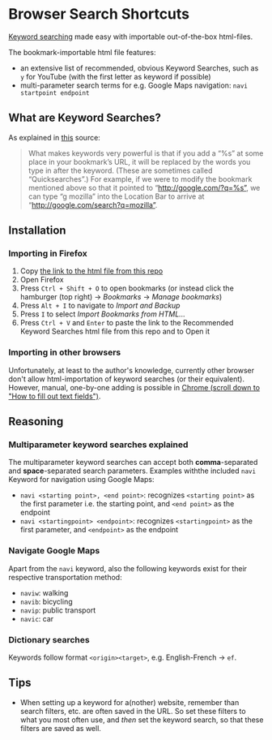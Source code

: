 # Browser Search Shortcuts
[Keyword searching](https://kb.mozillazine.org/Using_keyword_searches) made easy with importable out-of-the-box html-files.

The bookmark-importable html file features:
- an extensive list of recommended, obvious Keyword Searches, such as `y` for YouTube (with the first letter as keyword if possible)
- multi-parameter search terms for e.g. Google Maps navigation: `navi startpoint endpoint`


## What are Keyword Searches?
As explained in [this](https://kb.mozillazine.org/Using_keyword_searches) source:

> What makes keywords very powerful is that if you add a “%s” at some place in your bookmark’s URL, it will be replaced by the words you type in after the keyword. (These are sometimes called “Quicksearches”.) For example, if we were to modify the bookmark mentioned above so that it pointed to “http://google.com/?q=%s”, we can type “g mozilla” into the Location Bar to arrive at “http://google.com/search?q=mozilla”. 


## Installation
### Importing in Firefox
1. Copy [the link to the html file from this repo](https://github.com/MaxPordon/browser-search-shortcuts/main/recommended-keyword-searches)
2. Open Firefox
3. Press `Ctrl + Shift + O` to open bookmarks (or instead click the hamburger (top right) -> *Bookmarks* -> *Manage bookmarks*)
4. Press `Alt + I` to navigate to *Import and Backup*
5. Press `I` to select *Import Bookmarks from HTML...*
6. Press `Ctrl + V` and `Enter` to paste the link to the Recommended Keyword Searches html file from this repo and to Open it

### Importing in other browsers
Unfortunately, at least to the author's knowledge, currently other browser don't allow html-importation of keyword searches (or their equivalent). However, manual, one-by-one adding is possible in [Chrome (scroll down to "How to fill out text fields")](https://support.google.com/chrome/answer/95426?hl=en&co=GENIE.Platform%3DDesktop#zippy=%2Csearch-engine-field%2Cshortcut-field%2Curl-with-s-in-place-of-query-field).

## Reasoning
### Multiparameter keyword searches explained
The multiparameter keyword searches can accept both **comma**-separated and **space**-separated search parameters. Examples withthe included `navi` Keyword for navigation using Google Maps:
- `navi <starting point>, <end point>`: recognizes `<starting point>` as the first parameter i.e. the starting point, and `<end point>` as the endpoint
- `navi <startingpoint> <endpoint>`: recognizes `<startingpoint>` as the first parameter, and `<endpoint>` as the endpoint
### Navigate Google Maps
Apart from the `navi` keyword, also the following keywords exist for their respective transportation method:
- `naviw`: walking
- `navib`: bicycling
- `navip`: public transport
- `navic`: car
### Dictionary searches
Keywords follow format `<origin><target>`, e.g. English-French -> `ef`.


## Tips
- When setting up a keyword for a(nother) website, remember than search filters, etc. are often saved in the URL. So set these filters to what you most often use, and _then_ set the keyword search, so that these filters are saved as well.
